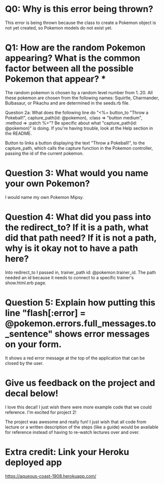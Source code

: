 # Q0: Why is this error being thrown?

This error is being thrown because the class to create a Pokemon object is not yet created, so Pokemon models do not exist yet.

# Q1: How are the random Pokemon appearing? What is the common factor between all the possible Pokemon that appear? *

The random pokemon is chosen by a random level number from 1..20. All these pokemon are chosen from the following names: Squirtle, Charmander, Bulbasaur, or Pikachu and are determined in the seeds.rb file.

Question 2a: What does the following line do "<%= button_to "Throw a Pokeball!", capture_path(id: @pokemon), :class => "button medium", :method => :patch %>"? Be specific about what "capture_path(id: @pokemon)" is doing. If you're having trouble, look at the Help section in the README.

Button to links a button displaying the text "Throw a Pokeball!", to the capture_path, which calls the capture function in the Pokemon controller, passing the id of the current pokemon.

# Question 3: What would you name your own Pokemon?

I would name my own Pokemon Mipsy.

# Question 4: What did you pass into the redirect_to? If it is a path, what did that path need? If it is not a path, why is it okay not to have a path here?

Into redirect_to I passed in, trainer_path id: @pokemon.trainer_id. The path needed an id because it needs to connect to a specific trainer's show.html.erb page.

# Question 5: Explain how putting this line "flash[:error] = @pokemon.errors.full_messages.to_sentence" shows error messages on your form.

It shows a red error message at the top of the application that can be closed by the user.

# Give us feedback on the project and decal below!

I love this decal! I just wish there were more example code that we could reference. I'm excited for project 2!

The project was awesome and really fun! I just wish that all code from lecture or a written description of the steps (like a guide) would be available for reference instead of having to re-watch lectures over and over.

# Extra credit: Link your Heroku deployed app
https://aqueous-coast-1908.herokuapp.com/
